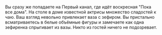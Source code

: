 Вы сразу же попадаете на Первый канал, где идёт воскресная "Пока все дома". На столе в доме
известной актрисы множество сладостей к чаю. Ваш взгляд невольно привлекает ваза с зефиром.
Вы пристально всматриваетесь в белые объёмные фигуры и замечаете как одна зефиренка спрыгивает
из вазы. Никто из гостей ничего не подозревает.